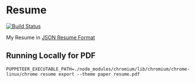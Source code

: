 # Resume

[![Build Status](https://travis-ci.org/bbourqu/resume.svg?branch=master)](https://travis-ci.org/bbourqu/resume)

My Resume in [JSON Resume Format](https://jsonresume.org/schema/)

## Running Locally for PDF

`PUPPETEER_EXECUTABLE_PATH=./node_modules/chromium/lib/chromium/chrome-linux/chrome resume export --theme paper resume.pdf`

